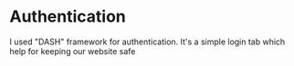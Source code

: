 # Authentication
I used "DASH" framework for authentication. It's a simple login tab which help for keeping our website safe
